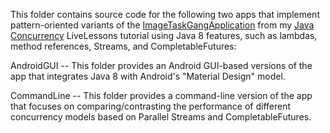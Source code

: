 This folder contains source code for the following two apps that
implement pattern-oriented variants of the
[ImageTaskGangApplication](https://github.com/douglascraigschmidt/LiveLessons/tree/master/ImageTaskGangApplication)
from my [Java
Concurrency](http://www.dre.vanderbilt.edu/~schmidt/LiveLessons/CPiJava/)
LiveLessons tutorial using Java 8 features, such as lambdas, method
references, Streams, and CompletableFutures:

AndroidGUI -- This folder provides an Android GUI-based versions of the app that integrates Java 8 with Android's "Material Design" model.

CommandLine -- This folder provides a command-line version of the app that focuses on comparing/contrasting the performance of different concurrency models based on Parallel Streams and CompletableFutures.


